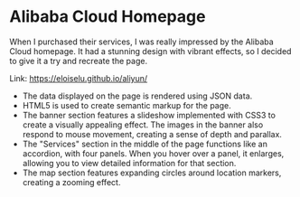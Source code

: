 # Alibaba Cloud Homepage

When I purchased their services, I was really impressed by the Alibaba Cloud homepage. It had a stunning design with vibrant effects, so I decided to give it a try and recreate the page.

Link: https://eloiselu.github.io/aliyun/

- The data displayed on the page is rendered using JSON data.
- HTML5 is used to create semantic markup for the page.
- The banner section features a slideshow implemented with CSS3 to create a visually appealing effect. The images in the banner also respond to mouse movement, creating a sense of depth and parallax.
- The "Services" section in the middle of the page functions like an accordion, with four panels. When you hover over a panel, it enlarges, allowing you to view detailed information for that section.
- The map section features expanding circles around location markers, creating a zooming effect.
